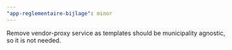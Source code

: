 ```yaml
---
"app-reglementaire-bijlage": minor
---
```


Remove vendor-proxy service as templates should be municipality agnostic, so it is not needed.
